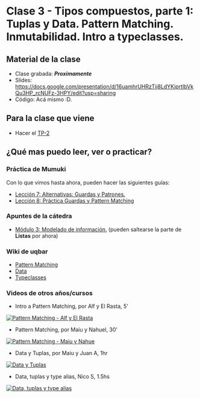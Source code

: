 # Clase 3 - Tipos compuestos, parte 1: Tuplas y Data. Pattern Matching. Inmutabilidad. Intro a typeclasses.

## Material de la clase

- Clase grabada: _**Proximamente**_
- Slides: https://docs.google.com/presentation/d/16uamhrUHRzTij8LdYKiprtIbVkQu3HP_rcNUFz-3HPY/edit?usp=sharing
- Código: Acá mismo :D.

## Para la clase que viene

- Hacer el [TP-2](https://classroom.github.com/a/xdWCFQcb)

## ¿Qué mas puedo leer, ver o practicar?

### Práctica de Mumuki

Con lo que vimos hasta ahora, pueden hacer las siguientes guías:
- [Lección 7: Alternativas: Guardas y Patrones.](https://mumuki.io/pdep-utn/lessons/694-programacion-funcional-alternativas-guardas-y-patrones)
- [Lección 8: Práctica Guardas y Pattern Matching](https://mumuki.io/pdep-utn/lessons/741-programacion-funcional-practica-guardas-y-pattern-matching)

### Apuntes de la cátedra

- [Módulo 3: Modelado de información.](https://drive.google.com/open?id=11C2UAbP70dP7sTID-ZxJm_a-5ypKxQUEuZr6GVk5yFI) (pueden saltearse la parte de **Listas** por ahora)

### Wiki de uqbar

- [Pattern Matching](https://wiki.uqbar.org/wiki/articles/pattern-matching-en-haskell.html)
- [Data](https://wiki.uqbar.org/wiki/articles/data--definiendo-nuestros-tipos-en-haskell.html)
- [Typeclasses](https://wiki.uqbar.org/wiki/articles/typeclasses.html)

### Videos de otros años/cursos

- Intro a Pattern Matching, por Alf y El Rasta, 5'

[![Pattern Matching - Alf y El Rasta](https://img.youtube.com/vi/OaPxc03WVTU/0.jpg)](https://youtu.be/OaPxc03WVTU "Pattern Matching - Alf y El Rasta")

- Pattern Matching, por Maiu y Nahuel, 30'

[![Pattern Matching - Maiu y Nahue](https://img.youtube.com/vi/TIo7c4hWZi0/0.jpg)](https://youtu.be/TIo7c4hWZi0 "Pattern Matching - Maiu y Nahue")

- Data y Tuplas, por Maiu y Juan A, 1hr

[![Data y Tuplas](https://img.youtube.com/vi/6tEGnH_FYGY/0.jpg)](https://youtu.be/6tEGnH_FYGY "Data y Tuplas")

- Data, tuplas y type alias, Nico S, 1.5hs

[![Data, tuplas y type alias](https://img.youtube.com/vi/KTSmeW54yJE/0.jpg)](https://youtu.be/KTSmeW54yJE "Data, tuplas y type alias")